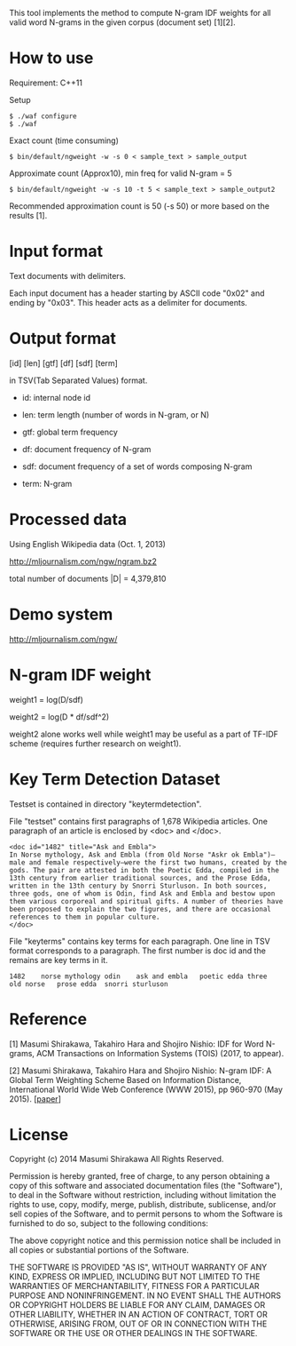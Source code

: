 This tool implements the method to compute N-gram IDF weights for all valid word N-grams in the given corpus (document set) [1][2].

# How to use

Requirement: C++11

Setup

    $ ./waf configure
    $ ./waf

Exact count (time consuming)

    $ bin/default/ngweight -w -s 0 < sample_text > sample_output

Approximate count (Approx10), min freq for valid N-gram = 5

    $ bin/default/ngweight -w -s 10 -t 5 < sample_text > sample_output2

Recommended approximation count is 50 (-s 50) or more based on the results [1].

# Input format

Text documents with delimiters.

Each input document has a header starting by ASCII code "0x02" and ending by "0x03". This header acts as a delimiter for documents.

# Output format

[id]    [len]   [gtf]   [df]    [sdf]   [term]

in TSV(Tab Separated Values) format.

* id: internal node id

* len: term length (number of words in N-gram, or N)

* gtf: global term frequency

* df: document frequency of N-gram

* sdf: document frequency of a set of words composing N-gram

* term: N-gram

# Processed data

Using English Wikipedia data (Oct. 1, 2013)

http://mljournalism.com/ngw/ngram.bz2

total number of documents |D| = 4,379,810

# Demo system

http://mljournalism.com/ngw/

# N-gram IDF weight

weight1 = log(D/sdf)

weight2 = log(D * df/sdf^2)

weight2 alone works well while weight1 may be useful as a part of TF-IDF scheme (requires further research on weight1).

# Key Term Detection Dataset

Testset is contained in directory "keytermdetection".

File "testset" contains first paragraphs of 1,678 Wikipedia articles.
One paragraph of an article is enclosed by \<doc\> and \</doc\>.

    <doc id="1482" title="Ask and Embla">
    In Norse mythology, Ask and Embla (from Old Norse "Askr ok Embla")—male and female respectively—were the first two humans, created by the gods. The pair are attested in both the Poetic Edda, compiled in the 13th century from earlier traditional sources, and the Prose Edda, written in the 13th century by Snorri Sturluson. In both sources, three gods, one of whom is Odin, find Ask and Embla and bestow upon them various corporeal and spiritual gifts. A number of theories have been proposed to explain the two figures, and there are occasional references to them in popular culture.
    </doc>

File "keyterms" contains key terms for each paragraph.
One line in TSV format corresponds to a paragraph.
The first number is doc id and the remains are key terms in it.

    1482	norse mythology odin	ask and embla	poetic edda	three	old norse	prose edda	snorri sturluson

# Reference

[1] Masumi Shirakawa, Takahiro Hara and Shojiro Nishio: IDF for Word N-grams, ACM Transactions on Information Systems (TOIS) (2017, to appear).

[2] Masumi Shirakawa, Takahiro Hara and Shojiro Nishio: N-gram IDF: A Global Term Weighting Scheme Based on Information Distance, International World Wide Web Conference (WWW 2015), pp 960-970 (May 2015). [[paper](http://iwnsew.com/material/www2015/www2015paper.pdf)]

# License

Copyright (c) 2014 Masumi Shirakawa All Rights Reserved.

Permission is hereby granted, free of charge, to any person
obtaining a copy of this software and associated documentation
files (the "Software"), to deal in the Software without
restriction, including without limitation the rights to use,
copy, modify, merge, publish, distribute, sublicense, and/or sell
copies of the Software, and to permit persons to whom the
Software is furnished to do so, subject to the following
conditions:

The above copyright notice and this permission notice shall be
included in all copies or substantial portions of the Software.

THE SOFTWARE IS PROVIDED "AS IS", WITHOUT WARRANTY OF ANY KIND,
EXPRESS OR IMPLIED, INCLUDING BUT NOT LIMITED TO THE WARRANTIES
OF MERCHANTABILITY, FITNESS FOR A PARTICULAR PURPOSE AND
NONINFRINGEMENT. IN NO EVENT SHALL THE AUTHORS OR COPYRIGHT
HOLDERS BE LIABLE FOR ANY CLAIM, DAMAGES OR OTHER LIABILITY,
WHETHER IN AN ACTION OF CONTRACT, TORT OR OTHERWISE, ARISING
FROM, OUT OF OR IN CONNECTION WITH THE SOFTWARE OR THE USE OR
OTHER DEALINGS IN THE SOFTWARE.
